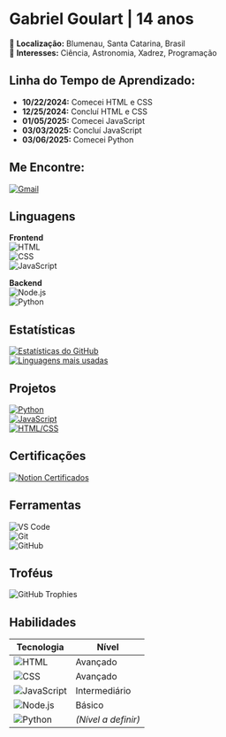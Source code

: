 # Gabriel Goulart | 14 anos  
📍 **Localização:** Blumenau, Santa Catarina, Brasil  
🔭 **Interesses:** Ciência, Astronomia, Xadrez, Programação

## Linha do Tempo de Aprendizado:
- **10/22/2024:** Comecei HTML e CSS
- **12/25/2024:** Concluí HTML e CSS
- **01/05/2025:** Comecei JavaScript
- **03/03/2025:** Concluí JavaScript
- **03/06/2025:** Comecei Python

## Me Encontre:
[![Gmail](https://img.shields.io/badge/Gmail-D14836?style=for-the-badge&logo=gmail&logoColor=white)](mailto:gabrielgoulartbnu@gmail.com)

## Linguagens
**Frontend**  
![HTML](https://img.shields.io/badge/HTML5-E34F26?style=for-the-badge&logo=html5&logoColor=white)  
![CSS](https://img.shields.io/badge/CSS3-1572B6?style=for-the-badge&logo=css3&logoColor=white)  
![JavaScript](https://img.shields.io/badge/JavaScript-F7DF1E?style=for-the-badge&logo=javascript&logoColor=black)

**Backend**  
![Node.js](https://img.shields.io/badge/Node.js-339933?style=for-the-badge&logo=node.js&logoColor=white)  
![Python](https://img.shields.io/badge/Python-3776AB?style=for-the-badge&logo=python&logoColor=white)

## Estatísticas  
[![Estatísticas do GitHub](https://github-readme-stats.vercel.app/api?username=Flame77ofc&show_icons=true&theme=radical)](https://github.com/anuraghazra/github-readme-stats)  
[![Linguagens mais usadas](https://github-readme-stats.vercel.app/api/top-langs/?username=Flame77ofc&layout=compact&theme=radical)](https://github.com/anuraghazra/github-readme-stats)

## Projetos
[![Python](https://github-readme-stats.vercel.app/api/pin/?username=Flame77ofc&repo=Python)](https://github.com/Flame77ofc/Python)  
[![JavaScript](https://github-readme-stats.vercel.app/api/pin/?username=Flame77ofc&repo=JavaScript)](https://github.com/Flame77ofc/JavaScript)  
[![HTML/CSS](https://github-readme-stats.vercel.app/api/pin/?username=Flame77ofc&repo=html-css)](https://github.com/Flame77ofc/html-css)

## Certificações  
[![Notion Certificados](https://img.shields.io/badge/Notion_Certificados-000000?style=for-the-badge&logo=notion&logoColor=white)](https://www.notion.so/Certificados-1b2bd349b522806e9098d3a1040a280a)

## Ferramentas
![VS Code](https://img.shields.io/badge/VS_Code-007ACC?style=for-the-badge&logo=visual-studio-code&logoColor=white)  
![Git](https://img.shields.io/badge/Git-F05032?style=for-the-badge&logo=git&logoColor=white)  
![GitHub](https://img.shields.io/badge/GitHub-181717?style=for-the-badge&logo=github&logoColor=white)

## Troféus
![GitHub Trophies](https://github-profile-trophy.vercel.app/?username=Flame77ofc&theme=radical&no-frame=true)

## Habilidades

| Tecnologia                                                                                                      | Nível         |
|-----------------------------------------------------------------------------------------------------------------|---------------|
| ![HTML](https://img.shields.io/badge/HTML5-E34F26?style=for-the-badge&logo=html5&logoColor=white)| Avançado      |
| ![CSS](https://img.shields.io/badge/CSS3-1572B6?style=for-the-badge&logo=css3&logoColor=white)| Avançado      |
| ![JavaScript](https://img.shields.io/badge/JavaScript-F7DF1E?style=for-the-badge&logo=javascript&logoColor=black)| Intermediário |
| ![Node.js](https://img.shields.io/badge/Node.js-339933?style=for-the-badge&logo=node.js&logoColor=white)| Básico        |
| ![Python](https://img.shields.io/badge/Python-3776AB?style=for-the-badge&logo=python&logoColor=white)| *(Nível a definir)* |
